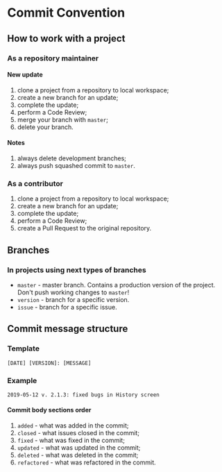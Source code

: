 # Commit Convention

## How to work with a project

### As a repository maintainer

#### New update

1. clone a project from a repository to local workspace;
2. create a new branch for an update;
3. complete the update;
4. perform a Code Review;
5. merge your branch with `master`;
6. delete your branch.

#### Notes

1. always delete development branches;
2. always push squashed commit to `master`.

### As a contributor

1. clone a project from a repository to local workspace;
2. create a new branch for an update;
3. complete the update;
4. perform a Code Review;
5. create a Pull Request to the original repository.

## Branches

### In projects using next types of branches

* `master` - master branch. Contains a production version of the project. Don't push working changes to `master`!
* `version` - branch for a specific version.
* `issue` - branch for a specific issue.

## Commit message structure

### Template

```text
[DATE] [VERSION]: [MESSAGE]
```

### Example

```text
2019-05-12 v. 2.1.3: fixed bugs in History screen
```

#### Commit body sections order

1. `added` - what was added in the commit;
2. `closed` - what issues closed in the commit;
3. `fixed` - what was fixed in the commit;
4. `updated` - what was updated in the commit;
5. `deleted` - what was deleted in the commit;
6. `refactored` - what was refactored in the commit.
